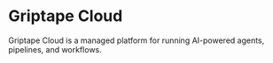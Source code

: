 # Griptape Cloud

Griptape Cloud is a managed platform for running AI-powered agents, pipelines, and workflows.